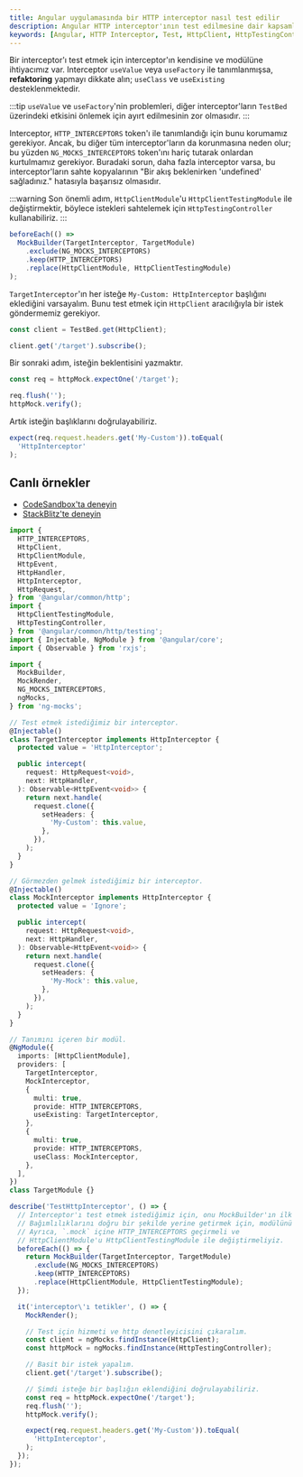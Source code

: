 ```yaml
---
title: Angular uygulamasında bir HTTP interceptor nasıl test edilir
description: Angular HTTP interceptor'ının test edilmesine dair kapsamlı bir rehber. Bu içerik, interceptor'ların test edilmesi sırasında dikkat edilmesi gereken önemli noktaları ve uygulanan adımları açıklamaktadır.
keywords: [Angular, HTTP Interceptor, Test, HttpClient, HttpTestingController, TestBed]
---
```


Bir interceptor'ı test etmek için interceptor'ın kendisine ve modülüne ihtiyacımız var. Interceptor `useValue` veya `useFactory` ile tanımlanmışsa, **refaktoring** yapmayı dikkate alın; `useClass` ve `useExisting` desteklenmektedir. 

:::tip
`useValue` ve `useFactory`'nin problemleri, diğer interceptor'ların `TestBed` üzerindeki etkisini önlemek için ayırt edilmesinin zor olmasıdır.
:::

Interceptor, `HTTP_INTERCEPTORS` token'ı ile tanımlandığı için bunu korumamız gerekiyor. Ancak, bu diğer tüm interceptor'ların da korunmasına neden olur; bu yüzden `NG_MOCKS_INTERCEPTORS` token'ını hariç tutarak onlardan kurtulmamız gerekiyor. Buradaki sorun, daha fazla interceptor varsa, bu interceptor'ların sahte kopyalarının "Bir akış beklenirken 'undefined' sağladınız." hatasıyla başarısız olmasıdır. 

:::warning
Son önemli adım, `HttpClientModule`'u `HttpClientTestingModule` ile değiştirmektir, böylece istekleri sahtelemek için `HttpTestingController` kullanabiliriz.
:::

```ts
beforeEach(() =>
  MockBuilder(TargetInterceptor, TargetModule)
    .exclude(NG_MOCKS_INTERCEPTORS)
    .keep(HTTP_INTERCEPTORS)
    .replace(HttpClientModule, HttpClientTestingModule)
);
```

`TargetInterceptor`'ın her isteğe `My-Custom: HttpInterceptor` başlığını eklediğini varsayalım. Bunu test etmek için `HttpClient` aracılığıyla bir istek göndermemiz gerekiyor.

```ts
const client = TestBed.get(HttpClient);

client.get('/target').subscribe();
```

Bir sonraki adım, isteğin beklentisini yazmaktır.

```ts
const req = httpMock.expectOne('/target');

req.flush('');
httpMock.verify();
```

Artık isteğin başlıklarını doğrulayabiliriz.

```ts
expect(req.request.headers.get('My-Custom')).toEqual(
  'HttpInterceptor'
);
```

## Canlı örnekler

- [CodeSandbox'ta deneyin](https://codesandbox.io/p/sandbox/github/help-me-mom/ng-mocks-sandbox/tree/tests/?file=/src/examples/TestHttpInterceptor/test.spec.ts&initialpath=%3Fspec%3DTestHttpInterceptor)
- [StackBlitz'te deneyin](https://stackblitz.com/github/help-me-mom/ng-mocks-sandbox/tree/tests?file=src/examples/TestHttpInterceptor/test.spec.ts&initialpath=%3Fspec%3DTestHttpInterceptor)

```ts title="https://github.com/help-me-mom/ng-mocks/blob/master/examples/TestHttpInterceptor/test.spec.ts"
import {
  HTTP_INTERCEPTORS,
  HttpClient,
  HttpClientModule,
  HttpEvent,
  HttpHandler,
  HttpInterceptor,
  HttpRequest,
} from '@angular/common/http';
import {
  HttpClientTestingModule,
  HttpTestingController,
} from '@angular/common/http/testing';
import { Injectable, NgModule } from '@angular/core';
import { Observable } from 'rxjs';

import {
  MockBuilder,
  MockRender,
  NG_MOCKS_INTERCEPTORS,
  ngMocks,
} from 'ng-mocks';

// Test etmek istediğimiz bir interceptor.
@Injectable()
class TargetInterceptor implements HttpInterceptor {
  protected value = 'HttpInterceptor';

  public intercept(
    request: HttpRequest<void>,
    next: HttpHandler,
  ): Observable<HttpEvent<void>> {
    return next.handle(
      request.clone({
        setHeaders: {
          'My-Custom': this.value,
        },
      }),
    );
  }
}

// Görmezden gelmek istediğimiz bir interceptor.
@Injectable()
class MockInterceptor implements HttpInterceptor {
  protected value = 'Ignore';

  public intercept(
    request: HttpRequest<void>,
    next: HttpHandler,
  ): Observable<HttpEvent<void>> {
    return next.handle(
      request.clone({
        setHeaders: {
          'My-Mock': this.value,
        },
      }),
    );
  }
}

// Tanımını içeren bir modül.
@NgModule({
  imports: [HttpClientModule],
  providers: [
    TargetInterceptor,
    MockInterceptor,
    {
      multi: true,
      provide: HTTP_INTERCEPTORS,
      useExisting: TargetInterceptor,
    },
    {
      multi: true,
      provide: HTTP_INTERCEPTORS,
      useClass: MockInterceptor,
    },
  ],
})
class TargetModule {}

describe('TestHttpInterceptor', () => {
  // Interceptor'ı test etmek istediğimiz için, onu MockBuilder'ın ilk parametresi olarak geçiriyoruz.
  // Bağımlılıklarını doğru bir şekilde yerine getirmek için, modülünü ikinci parametre olarak geçmemiz gerekiyor.
  // Ayrıca, `.mock` içine HTTP_INTERCEPTORS geçirmeli ve
  // HttpClientModule'u HttpClientTestingModule ile değiştirmeliyiz.
  beforeEach(() => {
    return MockBuilder(TargetInterceptor, TargetModule)
      .exclude(NG_MOCKS_INTERCEPTORS)
      .keep(HTTP_INTERCEPTORS)
      .replace(HttpClientModule, HttpClientTestingModule);
  });

  it('interceptor\'ı tetikler', () => {
    MockRender();

    // Test için hizmeti ve http denetleyicisini çıkaralım.
    const client = ngMocks.findInstance(HttpClient);
    const httpMock = ngMocks.findInstance(HttpTestingController);

    // Basit bir istek yapalım.
    client.get('/target').subscribe();

    // Şimdi isteğe bir başlığın eklendiğini doğrulayabiliriz.
    const req = httpMock.expectOne('/target');
    req.flush('');
    httpMock.verify();

    expect(req.request.headers.get('My-Custom')).toEqual(
      'HttpInterceptor',
    );
  });
});